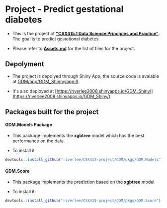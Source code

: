 # Project - Predict gestational diabetes

- This is the project of **["CSX415.1 Data Science Principles and Practice"](https://extension.berkeley.edu/search/publicCourseSearchDetails.do;jsessionid=8DC36570C866182DA02E66C491A44036?method=load&courseId=27251189)**. The goal is to predict gestational diabetes.

- Please refer to **[Assets.md](Assets.md)** for the list of files for the project.

## Depolyment

- The project is depolyed through Shiny App, the source code is avaiable at [GDM/app/GDM_Shinny/app.R](GDM/app/GDM_Shinny/app.R).

- It's also deployed at [https://riverlee2008.shinyapps.io/GDM_Shiny/](https://riverlee2008.shinyapps.io/GDM_Shiny/)


## Packages built for the project

#### GDM.Models Package

- This package implements the **xgbtree** model which has the best performance on the data.

- To install it:

```r
devtools::install_github("riverlee/CSX415-project/GDM/pkgs/GDM.Models")
```


#### GDM.Score

- This package implements the prediction based on the **xgbtree** model

- To install it:

```r
devtools::install_github("riverlee/CSX415-project/GDM/pkgs/GDM.Score")
```




